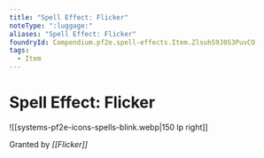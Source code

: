 ```yaml
---
title: "Spell Effect: Flicker"
noteType: ":luggage:"
aliases: "Spell Effect: Flicker"
foundryId: Compendium.pf2e.spell-effects.Item.ZlsuhS9J0S3PuvCO
tags:
  - Item
---
```


# Spell Effect: Flicker
![[systems-pf2e-icons-spells-blink.webp|150 lp right]]

Granted by _[[Flicker]]_

